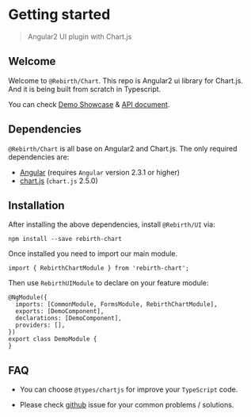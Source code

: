 # Getting started 

> Angular2 UI plugin with Chart.js

## Welcome

Welcome to `@Rebirth/Chart`. This repo is Angular2 ui library for Chart.js. And it is being built from scratch in Typescript.

You can check [Demo Showcase](/rebirth-chart) & [API document](/rebirth-chart/compodocs/overview.html).


## Dependencies

`@Rebirth/Chart` is all base on Angular2 and Chart.js.
The only required dependencies are:

* [Angular](https://angular.io/) (requires `Angular` version 2.3.1 or higher)
* [chart.js](http://www.chartjs.org/) (`chart.js` 2.5.0)



## Installation

After installing the above dependencies, install `@Rebirth/UI` via: 
  
    npm install --save rebirth-chart
  
Once installed you need to import our main module.

    import { RebirthChartModule } from 'rebirth-chart';
  
Then use `RebirthUIModule` to declare on your feature module:


    @NgModule({
      imports: [CommonModule, FormsModule, RebirthChartModule],
      exports: [DemoComponent],
      declarations: [DemoComponent],
      providers: [],
    })
    export class DemoModule {
    }

## FAQ

* You can choose `@types/chartjs` for improve your `TypeScript` code.

* Please check [github](https://github.com/greengerong/rebirth-chart/issues) issue for your common problems / solutions.
